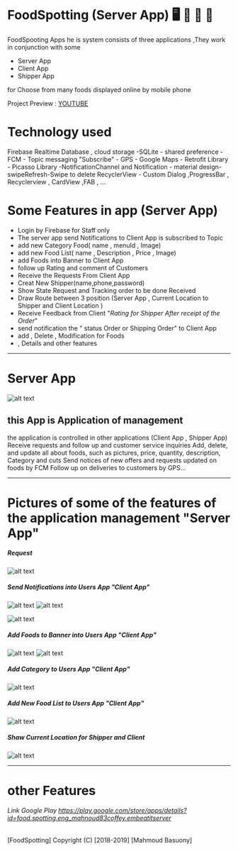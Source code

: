 # FoodSpotting (Server App)   :desktop_computer:  :hamburger: :fries: :poultry_leg: 
 FoodSpooting Apps he is system consists of three applications ,They work in conjunction with some
  * Server  App
  * Client  App
  * Shipper App
  
  for Choose from many foods displayed online by mobile phone
  
  Project Preview : [YOUTUBE](https://youtu.be/8Uiu5HI94X8)  
  
 # Technology used
 Firebase Realtime Database , cloud storage -SQLite - shared preference - FCM - Topic messaging "Subscribe" - GPS - Google Maps - Retrofit Library - 
 Picasso Library -NotificationChannel and  Notification - material design-swipeRefresh-Swipe to delete RecyclerView - Custom Dialog ,ProgressBar , Recyclerview , CardView ,FAB  , ...
 
 # Some Features in app (Server App) 
   *  Login by Firebase for Staff only
   *  The server app send Notifications to Client App is subscribed to Topic
   *  add new Category Food( name , menuId , Image) 
   *  add new Food List( name , Description , Price , Image)
   *  add Foods into Banner to Client App
   *  follow up Rating and comment of Customers 
   *  Receive the Requests From Client App
   *  Creat New Shipper(name,phone,password)
   *  Show State Request and Tracking order to be done Received
   *  Draw Route between 3 position  (Server App , Current Location to Shipper and Client Location )
   *  Receive Feedback from Client   "*Rating for Shipper After receipt of the Order*"
   *  send notification the " status Order or Shipping Order" to Client App 
   *  add , Delete , Modification for Foods   
   *  , Details and other features
   
 
 ---
# Server  App
 
  
![alt text](https://firebasestorage.googleapis.com/v0/b/learn-esaily.appspot.com/o/46492684_495379634289059_5152085112917065728_n.png?alt=media&token=4c495e63-9e34-43f8-83a9-bb099d49e4b6 "Logo Title Text 1")

## this App is  Application of management
   the application is controlled in other applications (Client App , Shipper App)
   Receive requests and follow up and customer service inquiries
   Add, delete, and update all about foods, such as pictures, price, quantity, description, Category and cuts
   Send notices of new offers and requests updated on foods by FCM
   Follow up on deliveries to customers by GPS...

 --- --- ---
 # Pictures of some of the features of the application management "Server App"
 
 ##### Request
 
![alt text](https://firebasestorage.googleapis.com/v0/b/learn-esaily.appspot.com/o/46506237_2232301663470122_984561866095198208_n.png?alt=media&token=2d92e78e-15ab-4154-8542-36ae11c6c3ec)
 
  ##### Send Notifications into Users App "Client App"
 
![alt text](https://firebasestorage.googleapis.com/v0/b/learn-esaily.appspot.com/o/46507353_2012385945514690_4881128064437714944_n.png?alt=media&token=c2ae882d-8707-476d-b8a4-ec8cfb576a50)
![alt text](https://firebasestorage.googleapis.com/v0/b/learn-esaily.appspot.com/o/46491642_2369674896652157_297089648142843904_n.png?alt=media&token=9c911c4d-48b4-4dcc-8c38-5cde415328a5)

![alt text](https://console.firebase.google.com/u/1/project/learn-esaily/storage/learn-esaily.appspot.com/files)

 ##### Add Foods to Banner into Users App "Client App"
![alt text](https://firebasestorage.googleapis.com/v0/b/learn-esaily.appspot.com/o/46456125_2160965187510691_6735680795228241920_n.png?alt=media&token=11f44a30-488e-4a1e-a5f5-3d36ea573c93)
![alt text](https://firebasestorage.googleapis.com/v0/b/learn-esaily.appspot.com/o/46503978_2133503963631726_489117215040208896_n.png?alt=media&token=7ced7e2d-fed0-4a6d-a123-505bb7724979)
 
 ##### Add Category to Users App "Client App"
![alt text](https://firebasestorage.googleapis.com/v0/b/learn-esaily.appspot.com/o/46486133_336110470538451_293662642197757952_n.png?alt=media&token=199bf966-2db8-4b58-be17-103fa075b776)

 ##### Add New Food List to Users App "Client App"
![alt text](https://firebasestorage.googleapis.com/v0/b/learn-esaily.appspot.com/o/46485340_270061823712063_175758467003318272_n%20(1).png?alt=media&token=783530aa-d95e-489e-a6bd-13c95f5224ea)
  
 ##### Shaw Current Location for Shipper and Client
![alt text](https://firebasestorage.googleapis.com/v0/b/learn-esaily.appspot.com/o/46482451_352614778640027_6784419976729067520_n.png?alt=media&token=96808d4e-3a08-403b-8cea-a894dbc8d461)
  
  ---
  
 # other Features
 ###### Link Google Play https://play.google.com/store/apps/details?id=food.spotting.eng_mahnoud83coffey.embeatitserver
 
 [FoodSpotting]
Copyright (C) [2018-2019] [Mahmoud Basuony]
  
 
 
